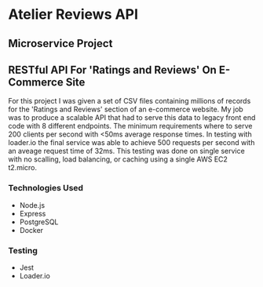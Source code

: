 # Atelier Reviews API

## Microservice Project

## RESTful API For 'Ratings and Reviews' On E-Commerce Site

For this project I was given a set of CSV files containing millions of records for the 'Ratings and Reviews' section of an e-commerce website. My job was to produce a scalable API that had to serve this data to legacy front end code with 8 different endpoints. The minimum requirements where to serve 200 clients per second with <50ms average response times. In testing with loader.io the final service was able to achieve 500 requests per second with an aveage request time of 32ms. This testing was done on single service with no scalling, load balancing, or caching using a single AWS EC2 t2.micro.

### Technologies Used

- Node.js
- Express
- PostgreSQL
- Docker

### Testing

- Jest
- Loader.io
